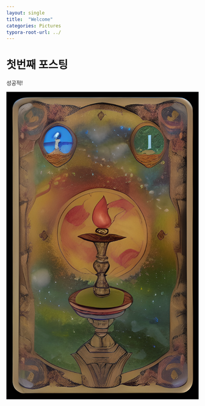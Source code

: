 ```yaml
---
layout: single
title:  "Welcome"
categories: Pictures
typora-root-url: ../
---
```


# 첫번째 포스팅
성공적!

![00014](/images/2023-03-17-second/00014.png)
